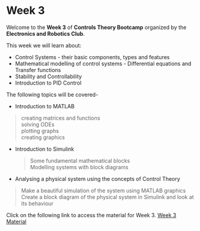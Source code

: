 # Week 3

Welcome to the **Week 3** of **Controls Theory Bootcamp** organized by the **Electronics and Robotics Club**.

This week we will learn about:
*	Control Systems - their basic components, types and features
*	Mathematical modelling of control systems - Differential equations and Transfer functions
*	Stability and Controllability
*	Introduction to PID Control

The following topics will be covered-

*	Introduction to MATLAB
  > creating matrices and functions <br>
  >	solving ODEs <br>
  >	plotting graphs <br>
  >	creating graphics
* Introduction to Simulink
  >	Some fundamental mathematical blocks <br>
  >	Modelling systems with block diagrams
*	Analysing a physical system using the concepts of Control Theory
  > Make a beautiful simulation of the system using MATLAB graphics <br>
  > Create a block diagram of the physical system in Simulink and look at its behaviour



Click on the following link to access the material for Week 3.
[Week 3 Material](https://colab.research.google.com/drive/1cigUpOEQr2sHI_jhMxr8a2eYy2yTctC7#scrollTo=1560db16)



